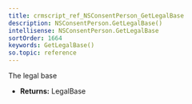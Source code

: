 ```yaml
---
title: crmscript_ref_NSConsentPerson_GetLegalBase
description: NSConsentPerson.GetLegalBase()
intellisense: NSConsentPerson.GetLegalBase
sortOrder: 1664
keywords: GetLegalBase()
so.topic: reference
---
```



The legal base



* **Returns:** LegalBase


